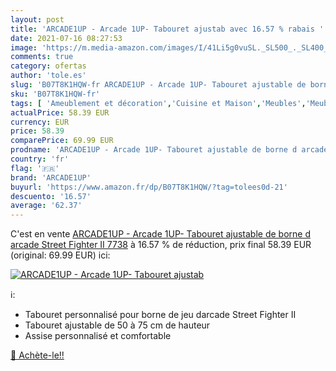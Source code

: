 ```yaml
---
layout: post
title: 'ARCADE1UP - Arcade 1UP- Tabouret ajustab avec 16.57 % rabais '
date: 2021-07-16 08:27:53
image: 'https://m.media-amazon.com/images/I/41Li5g0vuSL._SL500_._SL400_.jpg'
comments: true
category: ofertas
author: 'tole.es'
slug: 'B07T8K1HQW-fr ARCADE1UP - Arcade 1UP- Tabouret ajustable de borne d...'
sku: 'B07T8K1HQW-fr'
tags: [ 'Ameublement et décoration','Cuisine et Maison','Meubles','Meubles pour bar','Tabourets de bar','arcade1up', ]
actualPrice: 58.39 EUR
currency: EUR
price: 58.39
comparePrice: 69.99 EUR
prodname: 'ARCADE1UP - Arcade 1UP- Tabouret ajustable de borne d arcade Street Fighter II  7738'
country: 'fr'
flag: '🇫🇷'
brand: 'ARCADE1UP'
buyurl: 'https://www.amazon.fr/dp/B07T8K1HQW/?tag=tolees0d-21'
descuento: '16.57'
average: '62.37'
---
```


C'est en vente [ARCADE1UP - Arcade 1UP- Tabouret ajustable de borne d arcade Street Fighter II  7738](https://www.amazon.fr/dp/B07T8K1HQW/?tag=tolees0d-21)  à  16.57 % de réduction, prix final  58.39 EUR (original: 69.99 EUR) ici:

[![ARCADE1UP - Arcade 1UP- Tabouret ajustab](https://m.media-amazon.com/images/I/41Li5g0vuSL._SL500_._SL400_.jpg)](https://www.amazon.fr/dp/B07T8K1HQW/?tag=tolees0d-21)

ℹ️:

- Tabouret personnalisé pour borne de jeu darcade Street Fighter II
- Tabouret ajustable de 50 à 75 cm de hauteur
- Assise personnalisé et comfortable

[🛒 Achète-le!!](https://www.amazon.fr/dp/B07T8K1HQW/?tag=tolees0d-21)
